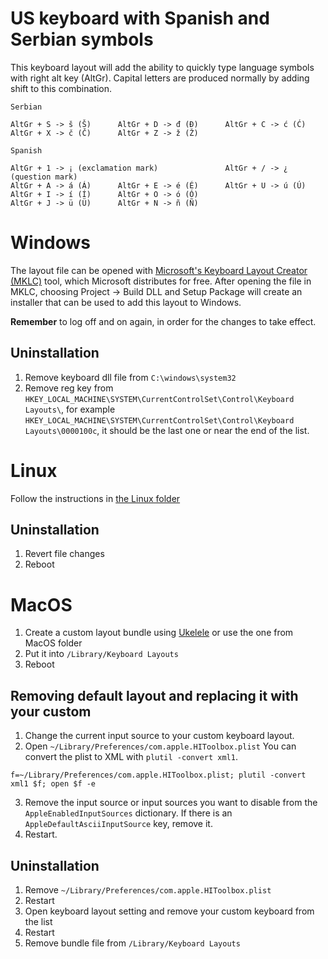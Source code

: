 # US keyboard with Spanish and Serbian symbols
This keyboard layout will add the ability to quickly type language symbols with right alt key (AltGr). Capital letters are produced normally by adding shift to this combination.

```
Serbian

AltGr + S -> š (Š)      AltGr + D -> đ (Đ)      AltGr + C -> ć (Ć)
AltGr + X -> č (Č)      AltGr + Z -> ž (Ž)

Spanish

AltGr + 1 -> ¡ (exclamation mark)               AltGr + / -> ¿ (question mark)
AltGr + A -> á (Á)      AltGr + E -> é (É)      AltGr + U -> ú (Ú)
AltGr + I -> í (Í)      AltGr + O -> ó (Ó)
AltGr + J -> ü (Ü)      AltGr + N -> ñ (Ñ)
```

# Windows
The layout file can be opened with [Microsoft's Keyboard Layout Creator (MKLC)](https://www.microsoft.com/en-us/download/details.aspx?id=102134) tool, which Microsoft distributes for free. After opening the file in MKLC, choosing Project -> Build DLL and Setup Package will create an installer that can be used to add this layout to Windows.

**Remember** to log off and on again, in order for the changes to take effect.

## Uninstallation
1. Remove keyboard dll file from `C:\windows\system32` 
2. Remove reg key from `HKEY_LOCAL_MACHINE\SYSTEM\CurrentControlSet\Control\Keyboard Layouts\`, for example `HKEY_LOCAL_MACHINE\SYSTEM\CurrentControlSet\Control\Keyboard Layouts\0000100c`, it should be the last one or near the end of the list.


# Linux
Follow the instructions in [the Linux folder](Linux/us_rs_kbd_linux.md)

## Uninstallation
1. Revert file changes
2. Reboot

# MacOS
1. Create a custom layout bundle using [Ukelele](https://software.sil.org/ukelele/) or use the one from MacOS folder
2. Put it into `/Library/Keyboard Layouts`
3. Reboot

## Removing default layout and replacing it with your custom
1. Change the current input source to your custom keyboard layout.
2. Open `~/Library/Preferences/com.apple.HIToolbox.plist` You can convert the plist to XML with `plutil -convert xml1`.
```
f=~/Library/Preferences/com.apple.HIToolbox.plist; plutil -convert xml1 $f; open $f -e
```
3. Remove the input source or input sources you want to disable from the `AppleEnabledInputSources` dictionary. If there is an `AppleDefaultAsciiInputSource` key, remove it.
4. Restart.

## Uninstallation
1. Remove `~/Library/Preferences/com.apple.HIToolbox.plist`
2. Restart
3. Open keyboard layout setting and remove your custom keyboard from the list
4. Restart
5. Remove bundle file from `/Library/Keyboard Layouts`


